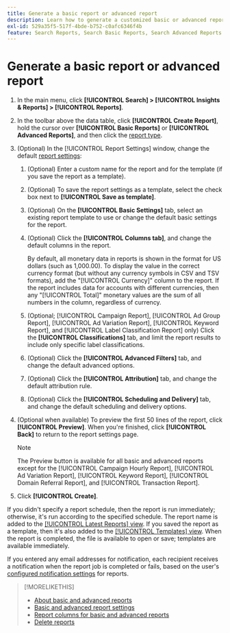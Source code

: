 ```yaml
---
title: Generate a basic report or advanced report
description: Learn how to generate a customized basic or advanced report.
exl-id: 529a35f5-517f-4bde-b752-c0afc6346f4b
feature: Search Reports, Search Basic Reports, Search Advanced Reports
---
```

# Generate a basic report or advanced report

1. In the main menu, click **[!UICONTROL Search] > [!UICONTROL Insights & Reports] > [!UICONTROL Reports]**.

1. In the toolbar above the data table, click **[!UICONTROL Create Report]**, hold the cursor over **[!UICONTROL Basic Reports]** or **[!UICONTROL Advanced Reports]**, and then click the [report type](/help/search-social-commerce/reports/management/basic-advanced/basic-advanced-report-about.md).

1. (Optional) In the [!UICONTROL Report Settings] window, change the default [report settings](basic-advanced-report-settings.md):

   1. (Optional) Enter a custom name for the report and for the template (if you save the report as a template).

   1. (Optional) To save the report settings as a template, select the check box next to **[!UICONTROL Save as template]**.

   1. (Optional) On the **[!UICONTROL Basic Settings]** tab, select an existing report template to use or change the default basic settings for the report.

   1. (Optional) Click the **[!UICONTROL Columns tab]**, and change the default columns in the report.
   
      By default, all monetary data in reports is shown in the format for US dollars (such as 1,000.00). To display the value in the correct currency format (but without any currency symbols in CSV and TSV formats), add the "[!UICONTROL Currency]" column to the report. If the report includes data for accounts with different currencies, then any "[!UICONTROL Total]" monetary values are the sum of all numbers in the column, regardless of currency.

   1. (Optional; [!UICONTROL Campaign Report], [!UICONTROL Ad Group Report], [!UICONTROL Ad Variation Report], [!UICONTROL Keyword Report], and [!UICONTROL Label Classification Report] only) Click the **[!UICONTROL Classifications]** tab, and limit the report results to include only specific label classifications.
   
   1. (Optional) Click the **[!UICONTROL Advanced Filters]** tab, and change the default advanced options.

   1. (Optional) Click the **[!UICONTROL Attribution]** tab, and change the default attribution rule.

   1. (Optional) Click the **[!UICONTROL Scheduling and Delivery]** tab, and change the default scheduling and delivery options.

1. (Optional when available) To preview the first 50 lines of the report, click **[!UICONTROL Preview]**. When you're finished, click **[!UICONTROL Back]** to return to the report settings page.

   >[!NOTE]
   >
   >The Preview button is available for all basic and advanced reports except for the [!UICONTROL Campaign Hourly Report], [!UICONTROL Ad Variation Report], [!UICONTROL Keyword Report], [!UICONTROL Domain Referral Report], and [!UICONTROL Transaction Report].

1. Click **[!UICONTROL Create]**.

If you didn't specify a report schedule, then the report is run immediately; otherwise, it's run according to the specified schedule. The report name is added to the [[!UICONTROL Latest Reports] view](/help/search-social-commerce/reports/report-about.md). If you saved the report as a template, then it's also added to the [[!UICONTROL Templates] view](/help/search-social-commerce/reports/report-about.md). When the report is completed, the file is available to open or save; templates are available immediately.

If you entered any email addresses for notification, each recipient receives a notification when the report job is completed or fails, based on the user's [configured notification settings](/help/search-social-commerce/notifications/notification-edit.md) for reports.

>[!MORELIKETHIS]
>
>* [About basic and advanced reports](/help/search-social-commerce/reports/management/basic-advanced/basic-advanced-report-about.md)
>* [Basic and advanced report settings](/help/search-social-commerce/reports/management/basic-advanced/basic-advanced-report-settings.md)
>* [Report columns for basic and advanced reports](/help/search-social-commerce/reports/management/basic-advanced/basic-advanced-report-columns.md)
>* [Delete reports](/help/search-social-commerce/reports/management/report-delete.md)
